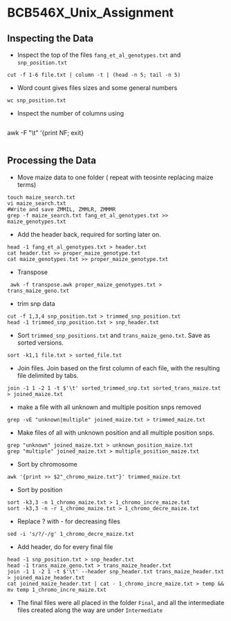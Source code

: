 # BCB546X_Unix_Assignment
## Inspecting the Data
* Inspect the top of the files `fang_et_al_genotypes.txt` and `snp_position.txt`

```
cut -f 1-6 file.txt | column -t | (head -n 5; tail -n 5)

```
* Word count gives files sizes and some general numbers
```
wc snp_position.txt
```
* Inspect the number of columns using
```
```
awk -F "\t" '{print NF; exit}
```
```

## Processing the Data
* Move maize data to one folder ( repeat with teosinte replacing maize terms)

```
touch maize_search.txt 
vi maize_search.txt
#Write and save ZMMIL, ZMMLR, ZMMMR
grep -f maize_search.txt fang_et_al_genotypes.txt >> maize_genotypes.txt
```
* Add the header back, required for sorting later on.
```
head -1 fang_et_al_genotypes.txt > header.txt
cat header.txt >> proper_maize_genotype.txt
cat maize_genotypes.txt >> proper_maize_genotype.txt
```
* Transpose
```
 awk -f transpose.awk proper_maize_genotypes.txt > trans_maize_geno.txt
```

* trim snp data
```
cut -f 1,3,4 snp_position.txt > trimmed_snp_position.txt
head -1 trimmed_snp_position.txt > snp_header.txt
```

* Sort `trimmed_snp_positions.txt` and `trans_maize_geno.txt`. Save as sorted versions.
```
sort -k1,1 file.txt > sorted_file.txt
```
* Join files. Join based on the first column of each file, with the resulting file delimited by tabs.
```
join -1 1 -2 1 -t $'\t' sorted_trimmed_snp.txt sorted_trans_maize.txt > joined_maize.txt
```
* make a file with all unknown and multiple position snps removed
```
grep -vE "unknown|multiple" joined_maize.txt > trimmed_maize.txt
```
* Make files of all with unknown position and all multiple position snps.
```
grep "unknown" joined_maize.txt > unknown_position_maize.txt
grep "multiple" joined_maize.txt > multiple_position_maize.txt
```

* Sort by chromosome
```
awk '{print >> $2"_chromo_maize.txt"}' trimmed_maize.txt
```
* Sort by position
```
sort -k3,3 -n 1_chromo_maize.txt > 1_chromo_incre_maize.txt
sort -k3,3 -n -r 1_chromo_maize.txt > 1_chromo_decre_maize.txt
```
* Replace ? with - for decreasing files
```
sed -i 's/?/-/g' 1_chromo_decre_maize.txt
```

* Add header, do for every final file
```
head -1 snp_position.txt > snp_header.txt
head -1 trans_maize_geno.txt > trans_maize_header.txt
join -1 1 -2 1 -t $'\t' --header snp_header.txt trans_maize_header.txt > joined_maize_header.txt
cat joined_maize_header.txt | cat - 1_chromo_incre_maize.txt > temp && mv temp 1_chromo_incre_maize.txt
```
* The final files were all placed in the folder `Final`, and all the intermediate files created along the way are under `Intermediate`

<!--stackedit_data:
eyJoaXN0b3J5IjpbNDU1NDc2Nzg5LC01MjE1MzI2NDksODc5MT
A0OTQsMTMxMzE3NTI1MSwxNzEzOTU0NzQ0LC0xNTc5Nzk2NDY2
LDIyNzU0MzQxOCwtMTIwMjk0NDcxOCwtMTkwNjU5MDg3NiwtMT
A0MzU5ODYzNiwtNTI2MjI2MTYwLDY0NTk3OTMwMSwtMTczOTA5
NDQ5Nyw1NTg1NjA5NDMsMTA3NzcyODk0OCwxMDIxNjMxMjQ0LD
EwMjA4OTU3NDMsLTg3OTIxMTUwNywxNTY3MTIwNDIsMTg0NzI4
Nzk0OV19
-->
